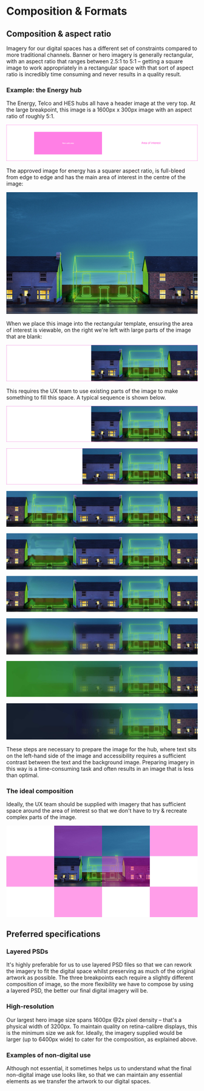# Composition & Formats

## Composition & aspect ratio

Imagery for our digital spaces has a different set of constraints compared to more traditional channels. Banner or hero imagery is generally rectangular, with an aspect ratio that ranges between 2.5:1 to 5:1 – getting a square image to work appropriately in a rectangular space with that sort of aspect ratio is incredibly time consuming and never results in a quality result.

### Example: the Energy hub

The Energy, Telco and HES hubs all have a header image at the very top. At the large breakpoint, this image is a 1600px x 300px image with an aspect ratio of roughly 5:1.

![The template for hub imagery](../../.gitbook/assets/hub-hero-large-spec.png)

The approved image for energy has a squarer aspect ratio, is full-bleed from edge to edge and has the main area of interest in the centre of the image:

![The approved image for energy](../../.gitbook/assets/energy-raw-image.jpg)

When we place this image into the rectangular template, ensuring the area of interest is viewable, on the right we're left with large parts of the image that are blank:

![](../../.gitbook/assets/raw-hub-image.jpg)

This requires the UX team to use existing parts of the image to make something to fill this space. A typical sequence is shown below.

![1\) The original image-in-template, with blank area on the left](../../.gitbook/assets/raw-hub-image.jpg)

![2\) Parts of the image are stretched...](../../.gitbook/assets/image-treatment-01.jpg)

![3\) The whole thing is copied and mirrored right-to-left...](../../.gitbook/assets/image-treatment-02.jpg)

![4\) The neon house on the left is crudely removed, to avoid showing through the text...](../../.gitbook/assets/image-treatment-03.jpg)

![5\) Sky is recreated over the removed neon house...](../../.gitbook/assets/image-treatment-04.jpg)

![6\) The left-hand side of the image is blurred...](../../.gitbook/assets/image-treatment-05.jpg)

![7\) A green gradient is placed over the blurred left-hand side...](../../.gitbook/assets/image-treatment-06.jpg)

![8\) A final blue gradient is placed over the left-hand side](../../.gitbook/assets/image-treatment-07.jpg)

These steps are necessary to prepare the image for the hub, where text sits on the left-hand side of the image and accessibility requires a sufficient contrast between the text and the background image. Preparing imagery in this way is a time-consuming task and often results in an image that is less than optimal.

### The ideal composition

Ideally, the UX team should be supplied with imagery that has sufficient space around the area of interest so that we don't have to try & recreate complex parts of the image.

![The energy image would ideally have more of the image surrounding the area of interest](../../.gitbook/assets/ideal-image-comp.jpg)

## Preferred specifications

### Layered PSDs

It's highly preferable for us to use layered PSD files so that we can rework the imagery to fit the digital space whilst preserving as much of the original artwork as possible. The three breakpoints each require a slightly different composition of image, so the more flexibility we have to compose by using a layered PSD, the better our final digital imagery will be.

### High-resolution

Our largest hero image size spans 1600px @2x pixel density – that's a physical width of 3200px. To maintain quality on retina-calibre displays, this is the minimum size we ask for. Ideally, the imagery supplied would be larger \(up to 6400px wide\) to cater for the composition, as explained above.

### Examples of non-digital use

Although not essential, it sometimes helps us to understand what the final non-digital image use looks like, so that we can maintain any essential elements as we transfer the artwork to our digital spaces.

